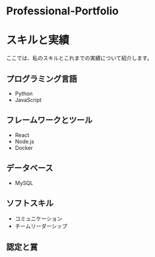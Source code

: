 # Professional-Portfolio
# スキルと実績
ここでは、私のスキルとこれまでの実績について紹介します。

## プログラミング言語
- Python
- JavaScript

## フレームワークとツール
- React
- Node.js
- Docker

## データベース
- MySQL

## ソフトスキル
- コミュニケーション
- チームリーダーシップ

## 認定と賞

